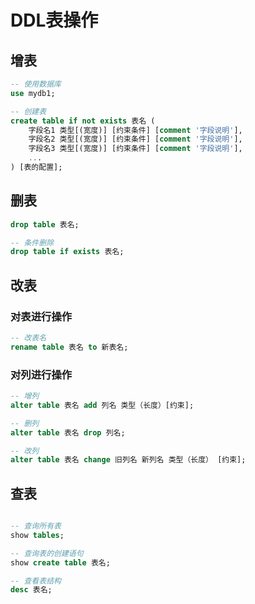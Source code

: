 # DDL表操作

## 增表

```sql
-- 使用数据库
use mydb1;

-- 创建表
create table if not exists 表名 (
    字段名1 类型[(宽度)] [约束条件] [comment '字段说明'],
    字段名2 类型[(宽度)] [约束条件] [comment '字段说明'],
    字段名3 类型[(宽度)] [约束条件] [comment '字段说明'],
    ...
) [表的配置];
```

## 删表

```sql
drop table 表名;

-- 条件删除
drop table if exists 表名;
```

## 改表

### 对表进行操作
```sql
-- 改表名
rename table 表名 to 新表名;
```

### 对列进行操作
```sql
-- 增列
alter table 表名 add 列名 类型（长度）[约束];

-- 删列
alter table 表名 drop 列名;

-- 改列
alter table 表名 change 旧列名 新列名 类型（长度） [约束];
```

## 查表
```sql

-- 查询所有表
show tables;

-- 查询表的创建语句
show create table 表名;

-- 查看表结构
desc 表名;
```